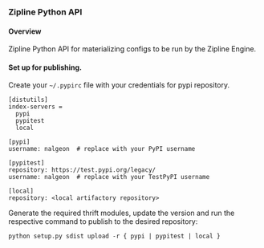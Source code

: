 ### Zipline Python API


#### Overview

Zipline Python API for materializing configs to be run by the Zipline Engine.


#### Set up for publishing.

Create your `~/.pypirc` file with your credentials for pypi repository.

```
[distutils]
index-servers =
  pypi
  pypitest
  local

[pypi]
username: nalgeon  # replace with your PyPI username

[pypitest]
repository: https://test.pypi.org/legacy/
username: nalgeon  # replace with your TestPyPI username

[local]
repository: <local artifactory repository>
```

Generate the required thrift modules, update the version and run the respective command to publish to the desired
repository:

```
python setup.py sdist upload -r { pypi | pypitest | local }
```
